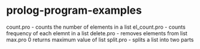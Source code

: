 # prolog-program-examples
count.pro - counts the number of elements in a list
el_count.pro - counts frequency of each elemnt in a list
delete.pro - removes elements from list
max.pro 0 returns maximum value of list
split.pro - splits a list into two parts
